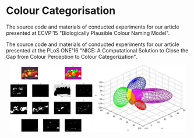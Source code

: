# Colour Categorisation
The source code and materials of conducted experiments for our article presented
at ECVP'15 "Biologically Plausible Colour Naming Model".

The source code and materials of conducted experiments for our article presented 
at the PLoS ONE'16 "NICE: A Computational Solution to Close the Gap from Colour Perception to Colour Categorization".

<p align="center">
<img src="https://raw.githubusercontent.com/ArashAkbarinia/ColourCategorisation/master/data/imgs/res_probpeppers.jpg" width="45%" height="45%" />
<img src="https://raw.githubusercontent.com/ArashAkbarinia/ColourCategorisation/master/data/imgs/ColourEllipsoids.jpg" width="50%" height="50%" />
</p>
